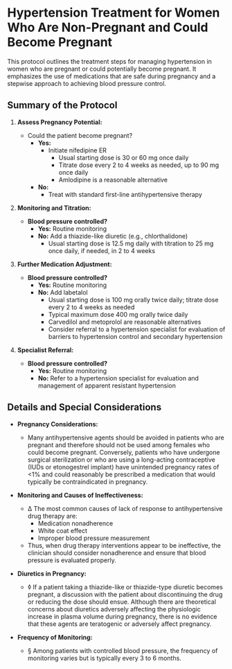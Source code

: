 # Hypertension Treatment for Women Who Are Non-Pregnant and Could Become Pregnant

This protocol outlines the treatment steps for managing hypertension in women who are pregnant or could potentially become pregnant. It emphasizes the use of medications that are safe during pregnancy and a stepwise approach to achieving blood pressure control.

## Summary of the Protocol

1. **Assess Pregnancy Potential:**
   - Could the patient become pregnant?
     - **Yes:**
       - Initiate nifedipine ER
         - Usual starting dose is 30 or 60 mg once daily
         - Titrate dose every 2 to 4 weeks as needed, up to 90 mg once daily
         - Amlodipine is a reasonable alternative
     - **No:**
       - Treat with standard first-line antihypertensive therapy

2. **Monitoring and Titration:**
   - **Blood pressure controlled?**
     - **Yes:** Routine monitoring
     - **No:** Add a thiazide-like diuretic (e.g., chlorthalidone)
       - Usual starting dose is 12.5 mg daily with titration to 25 mg once daily, if needed, in 2 to 4 weeks

3. **Further Medication Adjustment:**
   - **Blood pressure controlled?**
     - **Yes:** Routine monitoring
     - **No:** Add labetalol
       - Usual starting dose is 100 mg orally twice daily; titrate dose every 2 to 4 weeks as needed
       - Typical maximum dose 400 mg orally twice daily
       - Carvedilol and metoprolol are reasonable alternatives
       - Consider referral to a hypertension specialist for evaluation of barriers to hypertension control and secondary hypertension

4. **Specialist Referral:**
   - **Blood pressure controlled?**
     - **Yes:** Routine monitoring
     - **No:** Refer to a hypertension specialist for evaluation and management of apparent resistant hypertension

## Details and Special Considerations

- **Pregnancy Considerations:**
  - Many antihypertensive agents should be avoided in patients who are pregnant and therefore should not be used among females who could become pregnant. Conversely, patients who have undergone surgical sterilization or who are using a long-acting contraceptive (IUDs or etonogestrel implant) have unintended pregnancy rates of <1% and could reasonably be prescribed a medication that would typically be contraindicated in pregnancy.

- **Monitoring and Causes of Ineffectiveness:**
  - Δ The most common causes of lack of response to antihypertensive drug therapy are:
    - Medication nonadherence
    - White coat effect
    - Improper blood pressure measurement
  - Thus, when drug therapy interventions appear to be ineffective, the clinician should consider nonadherence and ensure that blood pressure is evaluated properly.

- **Diuretics in Pregnancy:**
  - ◊ If a patient taking a thiazide-like or thiazide-type diuretic becomes pregnant, a discussion with the patient about discontinuing the drug or reducing the dose should ensue. Although there are theoretical concerns about diuretics adversely affecting the physiologic increase in plasma volume during pregnancy, there is no evidence that these agents are teratogenic or adversely affect pregnancy.

- **Frequency of Monitoring:**
  - § Among patients with controlled blood pressure, the frequency of monitoring varies but is typically every 3 to 6 months.
